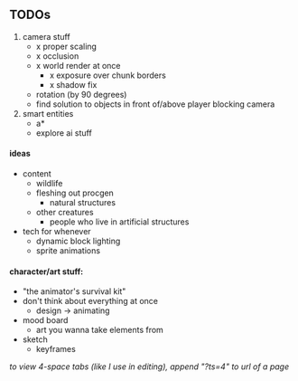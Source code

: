 ## TODOs
1) camera stuff
	- x proper scaling
	- x occlusion
	- x world render at once
		- x exposure over chunk borders
		- x shadow fix
	- rotation (by 90 degrees)
	- find solution to objects in front of/above player blocking camera
2) smart entities
	- a\*
	- explore ai stuff

#### ideas
- content
	- wildlife
	- fleshing out procgen
		- natural structures
	- other creatures
		- people who live in artificial structures
- tech for whenever
	- dynamic block lighting
	- sprite animations

#### character/art stuff:
- "the animator's survival kit"
- don't think about everything at once
	- design -> animating
- mood board
	- art you wanna take elements from
- sketch
	- keyframes

*to view 4-space tabs (like I use in editing), append "?ts=4" to url of a page*

